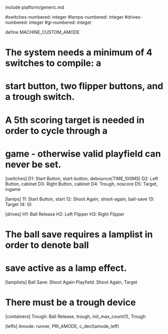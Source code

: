 
include platform/generic.md

#switches-numbered: integer
#lamps-numbered: integer
#drives-numbered: integer
#gi-numbered: integer

define MACHINE_CUSTOM_AMODE

# The system needs a minimum of 4 switches to compile: a
# start button, two flipper buttons, and a trough switch.
# A 5th scoring target is needed in order to cycle through a
# game - otherwise valid playfield can never be set.

[switches]
D1: Start Button, start-button, debounce(TIME_100MS)
D2: Left Button, cabinet
D3: Right Button, cabinet
D4: Trough, noscore
D5: Target, ingame

[lamps]
11: Start Button, start
12: Shoot Again, shoot-again, ball-save
13: Target
14: GI

[drives]
H1: Ball Release
H2: Left Flipper
H3: Right Flipper

# The ball save requires a lamplist in order to denote ball
# save active as a lamp effect.

[lamplists]
Ball Save: Shoot Again
Playfield: Shoot Again, Target

# There must be a trough device

[containers]
Trough: Ball Release, trough, init_max_count(1), Trough

[leffs]
Amode: runner, PRI_AMODE, c_decl(amode_leff)

